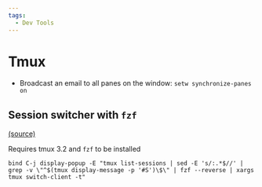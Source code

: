 ```yaml
---
tags:
  - Dev Tools
---
```


# Tmux

- Broadcast an email to all panes on the window: `setw synchronize-panes on`

## Session switcher with `fzf`

[(source)](https://news.ycombinator.com/item?id=31308099)

Requires tmux 3.2 and `fzf` to be installed

```
bind C-j display-popup -E "tmux list-sessions | sed -E 's/:.*$//' | grep -v \"^$(tmux display-message -p '#S')\$\" | fzf --reverse | xargs tmux switch-client -t"
```
